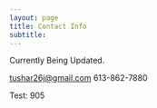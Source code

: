 ```yaml
---
layout: page
title: Contact Info
subtitle: 
---
```

Currently Being Updated.

tushar26j@gmail.com
613-862-7880

Test: 905
